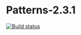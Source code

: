 # Patterns-2.3.1
[![Build status](https://ci.appveyor.com/api/projects/status/kfvdctpq97b14337?svg=true)](https://ci.appveyor.com/project/iiigogor/patterns-2-3-1)
